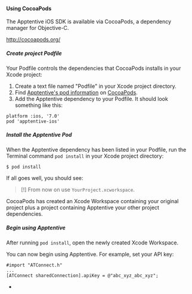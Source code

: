 #### Using CocoaPods

The Apptentive iOS SDK is available via CocoaPods, a dependency manager for Objective-C.

http://cocoapods.org/

##### Create project Podfile

Your Podfile controls the dependencies that CocoaPods installs in your Xcode project:  

1. Create a text file named "Podfile" in your Xcode project directory.
2. Find [Apptentive's pod information](http://cocoapods.org/?q=apptentive-ios) on [CocoaPods](http://cocoapods.org).
3. Add the Apptentive dependency to your Podfile. It should look something like this:

```
platform :ios, '7.0'
pod 'apptentive-ios'
```

##### Install the Apptentive Pod

When the Apptentive dependency has been listed in your Podfile, run the Terminal command `pod install` in your Xcode project directory:

```
$ pod install
```

If all goes well, you should see:

 > [!] From now on use `YourProject.xcworkspace`.
 
CocoaPods has created an Xcode Workspace containing your original project plus a project containing Apptentive your other project dependencies.
 
##### Begin using Apptentive

After running `pod install`, open the newly created Xcode Workspace.

You can now begin using Apptentive. For example, set your API key:  

```
#import "ATConnect.h"
...
[ATConnect sharedConnection].apiKey = @"abc_xyz_abc_xyz";
```

-